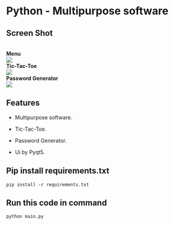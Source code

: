 # Python - Multipurpose software 



## Screen Shot


<br>
<b>Menu</b>
<br>
<img src="https://i.pinimg.com/564x/9d/83/55/9d83550c9182f58c3e42b42b1945f519.jpg">


<br>
<b>Tic-Tac-Toe</b>
<br>
<img src="https://i.pinimg.com/564x/45/ae/df/45aedfb5b39cbe27ee366caed829a83e.jpg">


<br>
<b>Password Generator</b>
<br>
<img src="https://i.pinimg.com/564x/6d/81/a4/6d81a4ce0eac7d0bc51cc58feca53e89.jpg">







## Features

* Multipurpose software.

* Tic-Tac-Toe.

* Password Generator.

* Ui by Pyqt5.





## Pip install requirements.txt
```
pip install -r requirements.txt
```

## Run this code in command
```
python main.py
```
